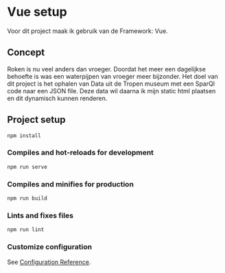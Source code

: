 # Vue setup

Voor dit project maak ik gebruik van de Framework: Vue.

## Concept

Roken is nu veel anders dan vroeger. Doordat het meer een dagelijkse behoefte is was een waterpijpen van vroeger meer bijzonder. 
Het doel van dit project is het ophalen van Data uit de Tropen museum met een SparQl code naar een JSON file. Deze data wil daarna ik mijn static html plaatsen en dit dynamisch kunnen renderen. 

## Project setup
```
npm install
```

### Compiles and hot-reloads for development
```
npm run serve
```

### Compiles and minifies for production
```
npm run build
```

### Lints and fixes files
```
npm run lint
```

### Customize configuration
See [Configuration Reference](https://cli.vuejs.org/config/).
